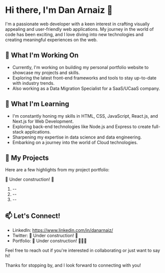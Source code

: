 # Hi there, I'm Dan Arnaiz 👋

I'm a passionate web developer with a keen interest in crafting visually appealing and user-friendly web applications. My journey in the world of code has been exciting, and I love diving into new technologies and creating meaningful experiences on the web.

## 🔭 What I'm Working On

- Currently, I'm working on building my personal portfolio website to showcase my projects and skills.
- Exploring the latest front-end frameworks and tools to stay up-to-date with industry trends.
- Also working as a Data Migration Specialist for a SaaS/UCaaS company.

## 🌱 What I'm Learning

- I'm constantly honing my skills in HTML, CSS, JavaScript, React.js, and Next.js for Web Development.
- Exploring back-end technologies like Node.js and Express to create full-stack applications.
- Sharpening my expertise in data science and data engineering.
- Embarking on a journey into the world of Cloud technologies.

## 💼 My Projects

Here are a few highlights from my project portfolio:

🚧 Under construction! 🚧
1. --
2. --
3. --


## 📫 Let's Connect!

- LinkedIn: https://www.linkedin.com/in/danarnaiz/
- Twitter: 🚧 Under construction! 🚧
- Portfolio: 🚧 Under construction! 🚧👷‍♂️

Feel free to reach out if you're interested in collaborating or just want to say hi!

Thanks for stopping by, and I look forward to connecting with you!

